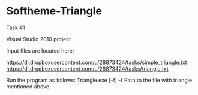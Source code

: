 # Softheme-Triangle
Task #1

Visual Studio 2010 project

Input files are located here:

https://dl.dropboxusercontent.com/u/28873424/tasks/simple_triangle.txt
https://dl.dropboxusercontent.com/u/28873424/tasks/triangle.txt

Run the program as follows:
Triangle.exe [-f]
-f  Path to the file with triangle mentioned above.
